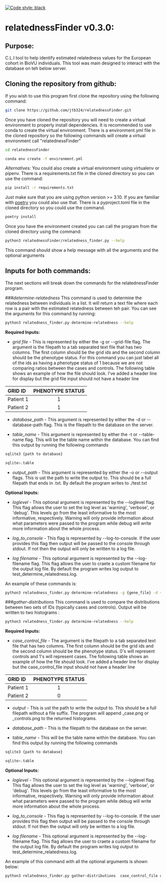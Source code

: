 [![Code style: black](https://img.shields.io/badge/code%20style-black-000000.svg)](https://github.com/psf/black)

# relatednessFinder v0.3.0:

## Purpose:
C.L.I tool to help identify estimated relatedness values for the European cohort in BioVU individuals. This tool was main designed to interact with the database on teh below server.

## Cloning the repository from github:
If you wish to use this program first clone the repository using the following command:

```bash
git clone https://github.com/jtb324/relatednessFinder.git
```

Once you have cloned the repository you will need to create a virtual environment to properly install dependencies. It is recommended to use conda to create the virtual environment. There is a environment.yml file in the cloned repository so the following commands will create a virtual environment call "relatednessFinder"

```bash
cd relatednessFinder

conda env create -f environment.yml
```

*Alternatives:*
You could also create a virtual environment using virtualenv or pipenv. There is a requirements.txt file in the cloned directory so you can use the command:

```bash
pip install -r requirements.txt
```

Just make sure that you are using python version >= 3.10. If you are familiar with [poetry](https://python-poetry.org/) you could also use that. There is a pyproject.toml file in the cloned directory so you could use the command.

```bash
poetry install
```

Once you have the environment created you can call the program from the cloned directory using the command:

```bash
python3 relatednessFinder/relatedness_finder.py --help
```

This command should show a help message with all the arguments and the optional arguments

## Inputs for both commands:

The next sections will break down the commands for the relatednessFinder program. 

###*determine-relatedness*
This command is used to determine the relatedness between individuals in a list. It will return a text file where each row is a pair with the estimated relatedness between teh pair. You can see the arguments for this command by running:

```bash
python3 relatedness_finder.py determine-relatedness --help
```

**Required Inputs:**
* *grid file* - This is represented by either the -g or --grid-file flag. The argument is the filepath to a tab separated text file that has two columns. The first column should be the grid ids and the second column should be the phenotype status. For this command you can just label all of the ids as having a phenotype status of 1 because we are not comparing ratios between the cases and controls. The following table shows an example of how the file should look. I've added a header line for display but the grid file input should not have a header line

| GRID ID | PHENOTYPE STATUS |
|:--------|:----------------:|
|Patient 1|       1          |
|Patient 2|       1          |

* *database_path* - This argument is represented by either the -d or --database-path flag. This is the filepath to the database on the server.

* *table_name* - This argument is represented by either the -t or --table-name flag. This will be the table name within the database. You can find this output by running the following commands

```bash
sqlite3 {path to database}

sqlite>.table
```

* *output_path* - This argument is represented by either the -o or --output flags. This is ust the path to write the output to. This should be a full filepath that ends in .txt. By default the program writes to ./test.txt

**Optional Inputs:**
* *loglevel* - This optional argument is represented by the --loglevel flag. This flag allows the user to set the log level as 'warning', 'verbose', or 'debug'. This levels go from the least informative to the most informative, respectively. Warning will only provide information about what parameters were passed to the program while debug will write more information about the whole process.

* *log_to_console* - This flag is represented by --log-to-console. If the user provides this flag then output will be passed to the console through stdout. If not then the output will only be written to a log file.

* *log filename* - This optional argument is represented by the --log-filename flag. This flag allows the user to craete a custom filename for the output log file. By default the program writes log output to test_determine_relatedness.log.

An example of these commands is:

```bash
python3 relatedness_finder.py determine-relatedness -g {gene_file} -d {database_path} -t {table_name} --output {output_path} --log-filename {log filename} --loglevel verbose --log-to-console
```

###*gather-distributions*
This command is used to compare the distributions between two sets of IDs (typically cases and controls). Output will be written to two histograms :

```bash
python3 relatedness_finder.py determine-relatedness --help
```

**Required Inputs:**
* *case_control_file* - The argument is the filepath to a tab separated text file that has two columns. The first column should be the grid ids and the second column should be the phenotype status. 0's will represent controls and 1's will represent cases. The following table shows an example of how the file should look. I've added a header line for display but the case_control_file input should not have a header line

| GRID ID | PHENOTYPE STATUS |
|:--------|:----------------:|
|Patient 1|       1          |
|Patient 2|       0          |

* *output* - This is ust the path to write the output to. This should be a full filepath without a file suffix. The program will append _case.png or _controls.png to the returned histograms.

* *database_path* - This is the filepath to the database on the server.

* *table_name* - This will be the table name within the database. You can find this output by running the following commands

```bash
sqlite3 {path to database}

sqlite>.table
```

**Optional Inputs:**
* *loglevel* - This optional argument is represented by the --loglevel flag. This flag allows the user to set the log level as 'warning', 'verbose', or 'debug'. This levels go from the least informative to the most informative, respectively. Warning will only provide information about what parameters were passed to the program while debug will write more information about the whole process.

* *log_to_console* - This flag is represented by --log-to-console. If the user provides this flag then output will be passed to the console through stdout. If not then the output will only be written to a log file.

* *log filename* - This optional argument is represented by the --log-filename flag. This flag allows the user to craete a custom filename for the output log file. By default the program writes log output to test_determine_relatedness.log.

An example of this command with all the optional arguments is shown below:

```bash
python3 relatedness_finder.py gather-distributions  case_control_file output_path database_path table_name --log-filename {log filename} --loglevel verbose --log-to-console
```